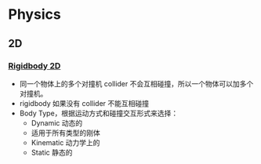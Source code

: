 # Physics

## 2D

### [Rigidbody 2D](https://docs.unity3d.com/Manual/class-Rigidbody2D.html)

- 同一个物体上的多个对撞机 collider 不会互相碰撞，所以一个物体可以加多个对撞机。
- rigidbody 如果没有 collider 不能互相碰撞
- Body Type，根据运动方式和碰撞交互形式来选择：
  -  Dynamic 动态的
    - 适用于所有类型的刚体
  - Kinematic 动力学上的
  - Static 静态的



